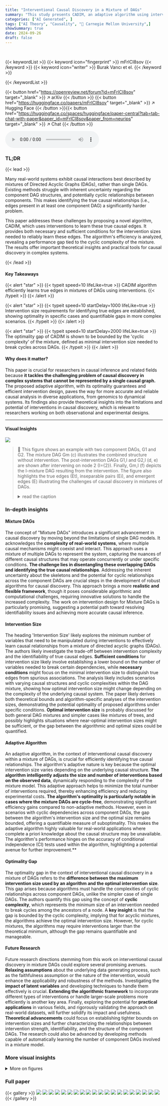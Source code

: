 ```yaml
---
title: "Interventional Causal Discovery in a Mixture of DAGs"
summary: "This study presents CADIM, an adaptive algorithm using interventions to learn true causal relationships from mixtures of DAGs, achieving near-optimal intervention sizes and providing quantifiable opti..."
categories: ["AI Generated", ]
tags: ["AI Theory", "Causality", "🏢 Carnegie Mellon University",]
showSummary: true
date: 2024-09-26
draft: false
---
```


<br>

{{< keywordList >}}
{{< keyword icon="fingerprint" >}} mFrlCI8sov {{< /keyword >}}
{{< keyword icon="writer" >}} Burak Varıcı et el. {{< /keyword >}}
 
{{< /keywordList >}}

{{< button href="https://openreview.net/forum?id=mFrlCI8sov" target="_blank" >}}
↗ arXiv
{{< /button >}}
{{< button href="https://huggingface.co/papers/mFrlCI8sov" target="_blank" >}}
↗ Hugging Face
{{< /button >}}{{< button href="https://huggingface.co/spaces/huggingface/paper-central?tab=tab-chat-with-paper&paper_id=mFrlCI8sov&paper_from=neurips" target="_blank" >}}
↗ Chat
{{< /button >}}




<audio controls>
    <source src="https://ai-paper-reviewer.com/mFrlCI8sov/podcast.wav" type="audio/wav">
    Your browser does not support the audio element.
</audio>


### TL;DR


{{< lead >}}

Many real-world systems exhibit causal interactions best described by mixtures of Directed Acyclic Graphs (DAGs), rather than single DAGs.  Existing methods struggle with inherent uncertainty regarding the component DAG structures, and potentially cyclic relationships between components. This makes identifying the true causal relationships (i.e., edges present in at least one component DAG) a significantly harder problem. 

This paper addresses these challenges by proposing a novel algorithm, CADIM, which uses interventions to learn these true causal edges.  It provides both necessary and sufficient conditions for the intervention sizes needed to reliably learn these edges.  The algorithm's efficiency is analyzed, revealing a performance gap tied to the cyclic complexity of the mixture.  The results offer important theoretical insights and practical tools for causal discovery in complex systems.

{{< /lead >}}


#### Key Takeaways

{{< alert "star" >}}
{{< typeit speed=10 lifeLike=true >}} CADIM algorithm efficiently learns true edges in mixtures of DAGs using interventions. {{< /typeit >}}
{{< /alert >}}

{{< alert "star" >}}
{{< typeit speed=10 startDelay=1000 lifeLike=true >}} Intervention size requirements for identifying true edges are established, showing optimality in specific cases and quantifiable gaps in more complex scenarios. {{< /typeit >}}
{{< /alert >}}

{{< alert "star" >}}
{{< typeit speed=10 startDelay=2000 lifeLike=true >}} The optimality gap of CADIM is shown to be bounded by the 'cyclic complexity' of the mixture, defined as minimal intervention size needed to break cycles across DAGs. {{< /typeit >}}
{{< /alert >}}

#### Why does it matter?
This paper is crucial for researchers in causal inference and related fields because **it tackles the challenging problem of causal discovery in complex systems that cannot be represented by a single causal graph.**  The proposed adaptive algorithm, with its optimality guarantees and efficient intervention design, paves the way for more accurate and reliable causal analysis in diverse applications, from genomics to dynamical systems. Its findings also provide theoretical insights into the limitations and potential of interventions in causal discovery, which is relevant to researchers working on both observational and experimental designs.

------
#### Visual Insights



![](https://ai-paper-reviewer.com/mFrlCI8sov/figures_4_1.jpg)

> 🔼 This figure shows an example with two component DAGs, G1 and G2.  The mixture DAG Gm (c) illustrates the combined structure without intervention. The post-intervention DAGs G1,I and G2,I (d, e) are shown after intervening on node 2 (I={2}). Finally, Gm,I (f) depicts the I-mixture DAG resulting from the intervention.  The figure also highlights the true edges (Et), inseparable pairs (Ei), and emergent edges (E) illustrating the challenges of causal discovery in mixtures of DAGs.
> <details>
> <summary>read the caption</summary>
> Figure 1: (a)-(b): sample component DAGs; (c) the mixture DAG for I = Ø, note that ∆ = {2,3,4} (when the distribution of node 1 remains the same) ; (d)-(e): post-intervention component DAGs for I = {2}; (f): corresponding I-mixture DAG. Also note that true edges Et = {(1 → 2), (2 → 3), (3 → 2), (3 → 4), (1 → 4)}, inseparable pairs E₁ = {(1 − 2), (1 – 3), (1 – 4), (2 – 3), (2 – 4), (3-4)}, and emergent edges E = {(1, 3), (2, 4)}.
> </details>







### In-depth insights


#### Mixture DAGs
The concept of "Mixture DAGs" introduces a significant advancement in causal discovery by moving beyond the limitations of single DAG models.  It acknowledges the **complexity of real-world systems**, where multiple causal mechanisms might coexist and interact.  This approach uses a mixture of multiple DAGs to represent the system, capturing the nuances of different causal structures that may operate concurrently or under specific conditions.  **The challenge lies in disentangling these overlapping DAGs and identifying the true causal relationships**.  Addressing the inherent uncertainty about the skeletons and the potential for cyclic relationships across the component DAGs are crucial steps in the development of robust algorithms for causal discovery.  This approach brings a more **realistic and flexible framework**, though it poses considerable algorithmic and computational challenges, requiring innovative solutions to handle the increased complexity. The work on intervention design for Mixture DAGs is particularly promising, suggesting a potential path toward resolving identifiability issues and achieving more accurate causal inference.

#### Intervention Size
The heading 'Intervention Size' likely explores the minimum number of variables that need to be manipulated during interventions to effectively learn causal relationships from a mixture of directed acyclic graphs (DAGs).  The authors likely investigate the trade-off between intervention complexity and the identifiability of true causal edges.  **Sufficient conditions** for intervention size likely involve establishing a lower bound on the number of variables needed to break certain dependencies, while **necessary conditions** might focus on the minimal intervention size to distinguish true edges from spurious associations. The analysis likely includes scenarios with varying causal structures and cyclic complexities within the DAG mixture, showing how optimal intervention size might change depending on the complexity of the underlying causal system. The paper likely derives both theoretical bounds and algorithm-specific analyses of the intervention sizes, demonstrating the potential optimality of proposed algorithms under specific conditions. **Optimal intervention size** is probably discussed for both general DAG mixtures and simpler cases like mixtures of trees, and possibly highlights situations where near-optimal intervention sizes might be sufficient, or the gap between the algorithmic and optimal sizes could be quantified.

#### Adaptive Algorithm
An adaptive algorithm, in the context of interventional causal discovery within a mixture of DAGs, is crucial for efficiently identifying true causal relationships.  The algorithm's adaptive nature is key because the optimal intervention size varies depending on the underlying causal structure. **The algorithm intelligently adjusts the size and number of interventions based on the observed data**, dynamically responding to the complexity of the mixture model. This adaptive approach helps to minimize the total number of interventions required, thereby enhancing efficiency and reducing experimental costs.  **The algorithm's optimality is particularly notable in cases where the mixture DAGs are cycle-free**, demonstrating significant efficiency gains compared to non-adaptive methods.  However, even in scenarios with cyclic dependencies across component DAGs, the gap between the algorithm's intervention size and the optimal size remains bounded, offering a quantifiable measure of suboptimality.  This makes the adaptive algorithm highly valuable for real-world applications where complete a priori knowledge about the causal structure may be unavailable. The algorithm's performance hinges on the accuracy of conditional independence (CI) tests used within the algorithm, highlighting a potential avenue for further improvement.**

#### Optimality Gap
The optimality gap in the context of interventional causal discovery in a mixture of DAGs refers to the **difference between the maximum intervention size used by an algorithm and the optimal intervention size**.  This gap arises because algorithms must handle the complexities of cyclic relationships across component DAGs, unlike the simpler case of single DAGs.  The authors quantify this gap using the concept of **cyclic complexity**, which represents the minimum size of an intervention needed to break cycles among the ancestors of a node.  A **key insight** is that the gap is bounded by the cyclic complexity, implying that for acyclic mixtures, the algorithms achieve the optimal intervention size.  However, for cyclic mixtures, the algorithms may require interventions larger than the theoretical minimum, although the gap remains quantifiable and manageable.

#### Future Research
Future research directions stemming from this work on interventional causal discovery in mixture DAGs could explore several promising avenues.  **Relaxing assumptions** about the underlying data generating process, such as the faithfulness assumption or the nature of the intervention, would enhance the applicability and robustness of the methods. Investigating the **impact of latent variables** and developing techniques to handle them effectively is crucial.  **Extending the algorithmic framework** to incorporate different types of interventions or handle larger-scale problems more efficiently is another key area.  Finally, exploring the potential for **practical applications** in various fields, and rigorously validating the approach on real-world datasets, will further solidify its impact and usefulness.  **Theoretical advancements** could focus on establishing tighter bounds on intervention sizes and further characterizing the relationships between intervention strength, identifiability, and the structure of the component DAGs. The research could also be advanced by developing methods capable of automatically learning the number of component DAGs involved in a mixture model.


### More visual insights

<details>
<summary>More on figures
</summary>


![](https://ai-paper-reviewer.com/mFrlCI8sov/figures_9_1.jpg)

> 🔼 This figure presents the results of experiments evaluating the performance of the proposed algorithm.  Subfigure (a) compares the true edge recovery rate of the algorithm with an observation-based approach, demonstrating the advantage of the interventional method. Subfigure (b) illustrates the algorithm's scalability by showing that the true edge recovery rate remains consistently high even as the number of nodes increases. Finally, subfigure (c) quantifies the empirical cyclic complexity for varying numbers of nodes and mixture components (K), showing that this complexity remains relatively low, even for larger mixtures, which impacts the algorithm's optimality.
> <details>
> <summary>read the caption</summary>
> Figure 2: Mean true edge recovery rates and quantification of mean cyclic complexity of a node.
> </details>



![](https://ai-paper-reviewer.com/mFrlCI8sov/figures_20_1.jpg)

> 🔼 This figure shows an example with two component DAGs (G1 and G2).  Part (c) displays the mixture DAG (Gm) resulting from combining G1 and G2, highlighting the set ∆ of nodes with different conditional distributions across the DAGs. Parts (d) and (e) illustrate the post-intervention component DAGs (G1,I and G2,I) after performing an intervention on node 2 (I = {2}). Finally, part (f) shows the resulting I-mixture DAG (Gm,I), which incorporates the intervention's effect. The caption also labels the true edges (Et), inseparable pairs (Eᵢ), and emergent edges (E).
> <details>
> <summary>read the caption</summary>
> Figure 1: (a)-(b): sample component DAGs; (c) the mixture DAG for I = Ø, note that ∆ = {2,3,4} (when the distribution of node 1 remains the same) ; (d)-(e): post-intervention component DAGs for I = {2}; (f): corresponding I-mixture DAG. Also note that true edges Et = {(1 → 2), (2 → 3), (3 → 2), (3 → 4), (1 → 4)}, inseparable pairs Eᵢ = {(1 − 2), (1 – 3), (1 – 4), (2 – 3), (2 – 4), (3-4)}, and emergent edges E = {(1, 3), (2, 4)}.
> </details>



![](https://ai-paper-reviewer.com/mFrlCI8sov/figures_21_1.jpg)

> 🔼 Figure 4 shows the performance of Algorithm 1 on the task of recovering true edges under varying numbers of samples and graph sizes. The plots show that the algorithm achieves almost perfect precision even with relatively small sample sizes. The recall rates are lower than the precision initially, but improve and approach the precision as the number of samples increases.
> <details>
> <summary>read the caption</summary>
> Figure 4: Additional experiment results for true edge recovery
> </details>



![](https://ai-paper-reviewer.com/mFrlCI8sov/figures_21_2.jpg)

> 🔼 This figure presents the results of experiments evaluating the performance of the CADIM algorithm.  Subfigure (a) compares the true edge recovery rates of the proposed interventional approach with the performance of an observational-only method, demonstrating the advantage of using interventions. Subfigure (b) shows that the algorithm maintains strong performance as the number of nodes in the network increases. Subfigure (c) presents the empirical cyclic complexity for different network sizes and numbers of component DAGs, showing that the complexity remains relatively low even for larger networks.
> <details>
> <summary>read the caption</summary>
> Figure 2: Mean true edge recovery rates and quantification of mean cyclic complexity of a node.
> </details>



![](https://ai-paper-reviewer.com/mFrlCI8sov/figures_21_3.jpg)

> 🔼 This figure shows an example of a mixture of two DAGs (G1 and G2), illustrating the concepts of true edges, inseparable pairs, and emergent edges. It also demonstrates the construction of the I-mixture DAG from post-intervention component DAGs, showing how interventions can help to identify true causal relationships in a mixture of DAGs.
> <details>
> <summary>read the caption</summary>
> Figure 1: (a)-(b): sample component DAGs; (c) the mixture DAG for I = Ø, note that ∆ = {2,3,4} (when the distribution of node 1 remains the same); (d)-(e): post-intervention component DAGs for I = {2}; (f): corresponding I-mixture DAG. Also note that true edges Et = {(1 → 2), (2 → 3), (3 → 2), (3 → 4), (1 → 4)}, inseparable pairs E₁ = {(1 − 2), (1 – 3), (1 – 4), (2 – 3), (2 – 4), (3-4)}, and emergent edges E = {(1, 3), (2, 4)}.
> </details>



</details>






### Full paper

{{< gallery >}}
<img src="https://ai-paper-reviewer.com/mFrlCI8sov/1.png" class="grid-w50 md:grid-w33 xl:grid-w25" />
<img src="https://ai-paper-reviewer.com/mFrlCI8sov/2.png" class="grid-w50 md:grid-w33 xl:grid-w25" />
<img src="https://ai-paper-reviewer.com/mFrlCI8sov/3.png" class="grid-w50 md:grid-w33 xl:grid-w25" />
<img src="https://ai-paper-reviewer.com/mFrlCI8sov/4.png" class="grid-w50 md:grid-w33 xl:grid-w25" />
<img src="https://ai-paper-reviewer.com/mFrlCI8sov/5.png" class="grid-w50 md:grid-w33 xl:grid-w25" />
<img src="https://ai-paper-reviewer.com/mFrlCI8sov/6.png" class="grid-w50 md:grid-w33 xl:grid-w25" />
<img src="https://ai-paper-reviewer.com/mFrlCI8sov/7.png" class="grid-w50 md:grid-w33 xl:grid-w25" />
<img src="https://ai-paper-reviewer.com/mFrlCI8sov/8.png" class="grid-w50 md:grid-w33 xl:grid-w25" />
<img src="https://ai-paper-reviewer.com/mFrlCI8sov/9.png" class="grid-w50 md:grid-w33 xl:grid-w25" />
<img src="https://ai-paper-reviewer.com/mFrlCI8sov/10.png" class="grid-w50 md:grid-w33 xl:grid-w25" />
<img src="https://ai-paper-reviewer.com/mFrlCI8sov/11.png" class="grid-w50 md:grid-w33 xl:grid-w25" />
<img src="https://ai-paper-reviewer.com/mFrlCI8sov/12.png" class="grid-w50 md:grid-w33 xl:grid-w25" />
<img src="https://ai-paper-reviewer.com/mFrlCI8sov/13.png" class="grid-w50 md:grid-w33 xl:grid-w25" />
<img src="https://ai-paper-reviewer.com/mFrlCI8sov/14.png" class="grid-w50 md:grid-w33 xl:grid-w25" />
<img src="https://ai-paper-reviewer.com/mFrlCI8sov/15.png" class="grid-w50 md:grid-w33 xl:grid-w25" />
<img src="https://ai-paper-reviewer.com/mFrlCI8sov/16.png" class="grid-w50 md:grid-w33 xl:grid-w25" />
<img src="https://ai-paper-reviewer.com/mFrlCI8sov/17.png" class="grid-w50 md:grid-w33 xl:grid-w25" />
<img src="https://ai-paper-reviewer.com/mFrlCI8sov/18.png" class="grid-w50 md:grid-w33 xl:grid-w25" />
<img src="https://ai-paper-reviewer.com/mFrlCI8sov/19.png" class="grid-w50 md:grid-w33 xl:grid-w25" />
<img src="https://ai-paper-reviewer.com/mFrlCI8sov/20.png" class="grid-w50 md:grid-w33 xl:grid-w25" />
{{< /gallery >}}